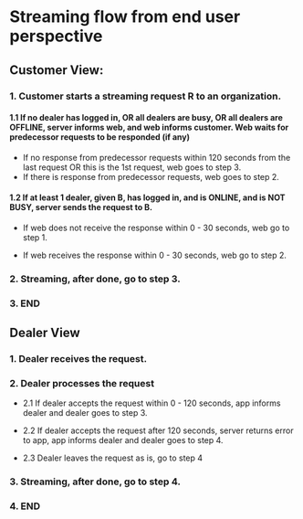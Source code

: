 # Streaming flow from end user perspective

## Customer View:

### 1. Customer starts a streaming request R to an organization.

#### 1.1 If no dealer has logged in, OR all dealers are busy, OR all dealers are OFFLINE, server informs web, and web informs customer. Web waits for predecessor requests to be responded (if any)
-  If no response from predecessor requests within 120 seconds from the last request OR this is the 1st request, web goes to step 3.
-  If there is response from predecessor requests, web goes to step 2.

#### 1.2 If at least 1 dealer, given B, has logged in, and is ONLINE, and is NOT BUSY, server sends the request to B.

- If web does not receive the response within 0 - 30 seconds, web go to step 1.

- If web receives the response within 0 - 30 seconds, web go to step 2.


### 2. Streaming, after done, go to step 3.

### 3. END

## Dealer View

### 1. Dealer receives the request.

### 2. Dealer processes the request

- 2.1 If dealer accepts the request within 0 - 120 seconds, app informs dealer and dealer goes to step 3.

- 2.2 If dealer accepts the request after 120 seconds, server returns error to app, app informs dealer and dealer goes to step 4.

- 2.3 Dealer leaves the request as is, go to step 4

### 3. Streaming, after done, go to step 4.

### 4. END
